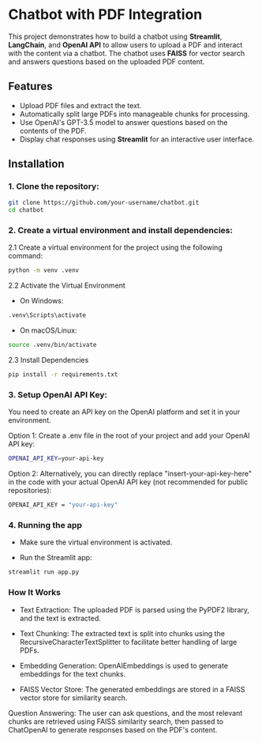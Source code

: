 # Chatbot with PDF Integration

This project demonstrates how to build a chatbot using **Streamlit**, **LangChain**, and **OpenAI API** to allow users to upload a PDF and interact with the content via a chatbot. The chatbot uses **FAISS** for vector search and answers questions based on the uploaded PDF content.

## Features
- Upload PDF files and extract the text.
- Automatically split large PDFs into manageable chunks for processing.
- Use OpenAI's GPT-3.5 model to answer questions based on the contents of the PDF.
- Display chat responses using **Streamlit** for an interactive user interface.

## Installation

### 1. Clone the repository:
```bash
git clone https://github.com/your-username/chatbot.git
cd chatbot
```
### 2. Create a virtual environment and install dependencies:

2.1 Create a virtual environment for the project using the following command:
```bash
python -m venv .venv
```
2.2 Activate the Virtual Environment
- On Windows:
```bash
.venv\Scripts\activate
```
- On macOS/Linux:
```bash
source .venv/bin/activate
```
2.3 Install Dependencies
```bash
pip install -r requirements.txt
```


### 3. Setup OpenAI API Key:
You need to create an API key on the OpenAI platform and set it in your environment.

Option 1: Create a .env file in the root of your project and add your OpenAI API key:
```bash
OPENAI_API_KEY=your-api-key
```

Option 2: Alternatively, you can directly replace "insert-your-api-key-here" in the code with your actual OpenAI API key (not recommended for public repositories):
```bash
OPENAI_API_KEY = "your-api-key"
```

### 4. Running the app
- Make sure the virtual environment is activated.

- Run the Streamlit app:

```bash
streamlit run app.py
```

### How It Works

- Text Extraction: The uploaded PDF is parsed using the PyPDF2 library, and the text is extracted.

- Text Chunking: The extracted text is split into chunks using the RecursiveCharacterTextSplitter to facilitate better handling of large PDFs.

- Embedding Generation: OpenAIEmbeddings is used to generate embeddings for the text chunks.

- FAISS Vector Store: The generated embeddings are stored in a FAISS vector store for similarity search.

Question Answering: The user can ask questions, and the most relevant chunks are retrieved using FAISS similarity search, then passed to ChatOpenAI to generate responses based on the PDF's content.

